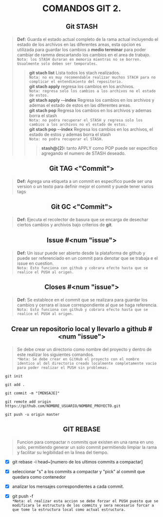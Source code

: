 # <p style="text-align: center;"> COMANDOS GIT 2. </p>

## <p style="text-align: center;"> Git STASH <p>
> **Def:** Guarda el estado actual completo de la rama actual incluyendo el estado de los archivos en las diferentes areas, esta opcion es utilizada para guardar los cambios a **medio terminar**  para poder cambiar de ramma descartando los cambios en el area de trabajo.  
>`Nota: los STASH duraran en memoria mientras no se borren. Usualmente solo deben ser temporales.`  
> > **git stach list** Lista todos los stach realizados.   
> >`Nota: no es muy recomendable realizar muchos STACH para no complicar el entendimiento del repositorio.`  
> > **git stach apply** regresa los cambios en los archivos.   
> >`Nota: regresa solo los cambios a los archivos no el estado de estos.`  
> > **git stach apply --index** Regresa los cambios en los archivos y ademas el estado de estos en las diferentes areas.   
> > **git stach pop** Regresa los cambios en los archivos y ademas borra el stash   
> >`Nota: no podra recuperar el STASH y regresa solo los cambios a los archivos no el estado de estos.`  
> > **git stach pop --index** Regresa los cambios en los archivos, el estado de estos y ademas borra el stash   
> >`Nota: no podra recuperar el STASH.`
> > > **stash@{2}:** tanto APPLY como POP puede ser especifico agregando el numero de STASH deseado.

## <p style="text-align: center;"> Git TAG <"Commit"> <p>
> **Def:** Agrega una etiqueta a un commit en especifico puede ser una version o un texto para definir mejor el commit y puede tener varios tags   

## <p style="text-align: center;"> Git GC <"Commit"> <p>
> **Def:** Ejecuta el recolector de basura que se encarga de desechar ciertos cambios y archivos bajo criterios de **git**.   

## <p style="text-align: center;"> Issue #<num "issue"> <p>
> **Def:** Un issur puede ser abierto desde la plataforma de github y puede ser referenciado en un commit para denotar que se trabaja e el issue en cuestion.  
> `Nota: Esto funciona con github y cobrara efecto hasta que se realice el PUSH al origen.`   

## <p style="text-align: center;"> Closes #<num "issue"> <p>
> **Def:** Se establece en el commit que se realizara para guardar los cambios y cerrara el issue correspondiente al que se haga referencia.  
> `Nota: Esto funciona con github y cobrara efecto hasta que se realice el PUSH al origen.`   

## <p style="text-align: center;"> Crear un repositorio local y llevarlo a github #<num "issue"> <p>
> Se debe crear un directorio como nombre del proyecto y dentro de este realizar los siguientes comandos.  
> `*Nota: Se debe crear en GitHub el proyecto con el nombre identico al del directorio creado localmente completamente vacio para poder realizar el PUSH sin problemas.`
~~~
git init

git add .

git commit -m "[MENSAJE]"

git remote add origin https://github.com/NOMBRE_USUARIO/NOMBRE_PROYECTO.git

git push -u origin master
~~~

## <p style="text-align: center;"> GIT REBASE <p>
> Funcion para compactar n commits que existen en una rama en uno solo, permitiendo generar un solo commit permitiendo limpiar la rama y facilitar su legibilidad en la linea del tiempo.

- [X] git rebase -i head~[numero de los ultimos commits a compactar]

- [X] seleccionar "s" a los commits a compactar y "pick" al commit que quedara como contenedor

- [X] analizar los mensajes correspondientes a cada commit.  

- [X] git push -f   
`*Nota: el realizar esta accion se debe forzar el PUSH puesto que se modificara le estructura de los commits y sera necesario forcar a que tome la estructura local como actual estructura.`  
